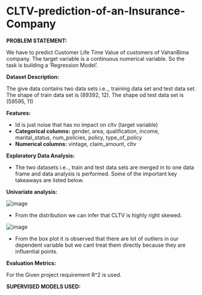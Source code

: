 # CLTV-prediction-of-an-Insurance-Company

**PROBLEM STATEMENT:**

We have to predict Customer Life Time Value of customers of VahanBima company. The target variable is a continuous numerical variable. So the task is building a  ‘Regression Model’.

**Dataset Description:**

The give data contains two data sets i.e.., training data set and test data set. The shape of train data set is (89392, 12). The shape od test data set is (59595, 11)

**Features:**
* Id is just noise that has no impact on cltv  (target variable)
* **Categorical columns:** gender, area, qualification, income, marital_status, num_policies, policy, type_of_policy 
* **Numerical columns:** vintage, claim_amount, cltv

**Exploratory Data Analysis:**
* The two datasets i.e.., train and test data sets are merged in to one data frame and data analysis is performed. Some of the important key takeaways are listed below.

**Univariate analysis:**


![image](https://user-images.githubusercontent.com/121590533/213989780-8fc598e8-96a5-43ac-a97d-eb2f33d455f7.png)
* From the distribution we can infer that CLTV is highly right skewed. 

![image](https://user-images.githubusercontent.com/121590533/213990008-b5b78d36-9ac5-4714-987b-8505cab018d8.png)

* From the box plot it is observed that there are lot of outliers in our dependent variable but we cant treat them directly because they are influential points.

**Evaluation Metrics:**

For the Given project requirement R^2 is used.

**SUPERVISED MODELS USED:**
   
   
